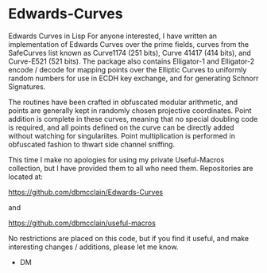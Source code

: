 # Edwards-Curves
Edwards Curves in Lisp
For anyone interested, I have written an implementation of Edwards Curves over the prime fields, curves from the SafeCurves list known as Curve1174 (251 bits), Curve 41417 (414 bits), and Curve-E521 (521 bits). The package also contains Elligator-1 and Elligator-2 encode / decode for mapping points over the Elliptic Curves to uniformly random numbers for use in ECDH key exchange, and for generating Schnorr Signatures.

The routines have been crafted in obfuscated modular arithmetic, and points are generally kept in randomly chosen projective coordinates. Point addition is complete in these curves, meaning that no special doubling code is required, and all points defined on the curve can be directly added without watching for singulariites. Point multiplication is performed in obfuscated fashion to thwart side channel sniffing.

This time I make no apologies for using my private Useful-Macros collection, but I have provided them to all who need them. Repositories are located at:

https://github.com/dbmcclain/Edwards-Curves

and 

https://github.com/dbmcclain/useful-macros

No restrictions are placed on this code, but if you find it useful, and make interesting changes / additions, please let me know.

- DM
